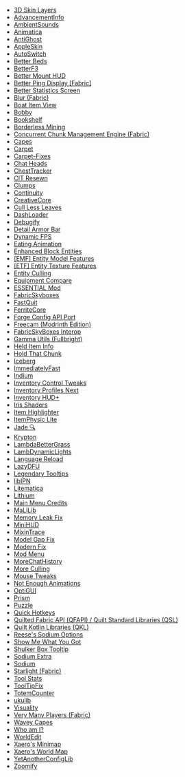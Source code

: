 - <a href="https://modrinth.com/mod/3dskinlayers" target="_blank">3D Skin Layers</a>
- <a href="https://modrinth.com/mod/advancementinfo" target="_blank">AdvancementInfo</a>
- <a href="https://modrinth.com/mod/ambientsounds" target="_blank">AmbientSounds</a>
- <a href="https://modrinth.com/mod/animatica" target="_blank">Animatica</a>
- <a href="https://modrinth.com/mod/antighost" target="_blank">AntiGhost</a>
- <a href="https://modrinth.com/mod/appleskin" target="_blank">AppleSkin</a>
- <a href="https://modrinth.com/mod/autoswitch" target="_blank">AutoSwitch</a>
- <a href="https://modrinth.com/mod/better-beds" target="_blank">Better Beds</a>
- <a href="https://modrinth.com/mod/betterf3" target="_blank">BetterF3</a>
- <a href="https://modrinth.com/mod/better-mount-hud" target="_blank">Better Mount HUD</a>
- <a href="https://modrinth.com/mod/better-ping-display-fabric" target="_blank">Better Ping Display [Fabric]</a>
- <a href="https://modrinth.com/mod/better-stats" target="_blank">Better Statistics Screen</a>
- <a href="https://modrinth.com/mod/blur-fabric" target="_blank">Blur (Fabric)</a>
- <a href="https://modrinth.com/mod/boat-item-view" target="_blank">Boat Item View</a>
- <a href="https://modrinth.com/mod/bobby" target="_blank">Bobby</a>
- <a href="https://modrinth.com/mod/bookshelf-lib" target="_blank">Bookshelf</a>
- <a href="https://modrinth.com/mod/borderless-mining" target="_blank">Borderless Mining</a>
- <a href="https://modrinth.com/mod/c2me-fabric" target="_blank">Concurrent Chunk Management Engine (Fabric)</a>
- <a href="https://modrinth.com/mod/capes" target="_blank">Capes</a>
- <a href="https://modrinth.com/mod/carpet" target="_blank">Carpet</a>
- <a href="https://modrinth.com/mod/carpet-fixes" target="_blank">Carpet-Fixes</a>
- <a href="https://modrinth.com/mod/chat-heads" target="_blank">Chat Heads</a>
- <a href="https://modrinth.com/mod/chest-tracker" target="_blank">ChestTracker</a>
- <a href="https://modrinth.com/mod/cit-resewn" target="_blank">CIT Resewn</a>
- <a href="https://modrinth.com/mod/clumps" target="_blank">Clumps</a>
- <a href="https://modrinth.com/mod/continuity" target="_blank">Continuity</a>
- <a href="https://modrinth.com/mod/creativecore" target="_blank">CreativeCore</a>
- <a href="https://modrinth.com/mod/cull-less-leaves" target="_blank">Cull Less Leaves</a>
- <a href="https://modrinth.com/mod/dashloader" target="_blank">DashLoader</a>
- <a href="https://modrinth.com/mod/debugify" target="_blank">Debugify</a>
- <a href="https://modrinth.com/mod/detail-armor-bar" target="_blank">Detail Armor Bar</a>
- <a href="https://modrinth.com/mod/dynamic-fps" target="_blank">Dynamic FPS</a>
- <a href="https://modrinth.com/mod/eating-animation" target="_blank">Eating Animation</a>
- <a href="https://modrinth.com/mod/ebe" target="_blank">Enhanced Block Entities</a>
- <a href="https://modrinth.com/mod/entity-model-features" target="_blank">[EMF] Entity Model Features</a>
- <a href="https://modrinth.com/mod/entitytexturefeatures" target="_blank">[ETF] Entity Texture Features</a>
- <a href="https://modrinth.com/mod/entityculling" target="_blank">Entity Culling</a>
- <a href="https://modrinth.com/mod/equipment-compare" target="_blank">Equipment Compare</a>
- <a href="https://modrinth.com/mod/essential" target="_blank">ESSENTIAL Mod</a>
- <a href="https://modrinth.com/mod/fabricskyboxes" target="_blank">FabricSkyboxes</a>
- <a href="https://modrinth.com/mod/fastquit" target="_blank">FastQuit</a>
- <a href="https://modrinth.com/mod/ferrite-core" target="_blank">FerriteCore</a>
- <a href="https://modrinth.com/mod/forge-config-api-port" target="_blank">Forge Config API Port</a>
- <a href="https://modrinth.com/mod/freecam" target="_blank">Freecam (Modrinth Edition)</a>
- <a href="https://modrinth.com/mod/fabricskyboxes-interop" target="_blank">FabricSkyBoxes Interop</a>
- <a href="https://modrinth.com/mod/gamma-utils" target="_blank">Gamma Utils (Fullbright)</a>
- <a href="https://modrinth.com/mod/held-item-info" target="_blank">Held Item Info</a>
- <a href="https://modrinth.com/mod/hold-that-chunk" target="_blank">Hold That Chunk</a>
- <a href="https://modrinth.com/mod/iceberg" target="_blank">Iceberg</a>
- <a href="https://modrinth.com/mod/immediatelyfast" target="_blank">ImmediatelyFast</a>
- <a href="https://modrinth.com/mod/indium" target="_blank">Indium</a>
- <a href="https://modrinth.com/mod/inventory-control-tweaks" target="_blank">Inventory Control Tweaks</a>
- <a href="https://modrinth.com/mod/inventory-profiles-next" target="_blank">Inventory Profiles Next</a>
- <a href="https://www.curseforge.com/minecraft/mc-mods/inventory-hud-forge" target="_blank">Inventory HUD+</a>
- <a href="https://modrinth.com/mod/iris" target="_blank">Iris Shaders</a>
- <a href="https://modrinth.com/mod/item-highlighter" target="_blank">Item Highlighter</a>
- <a href="https://modrinth.com/mod/itemphysic-lite" target="_blank">ItemPhysic Lite</a>
- <a href="https://modrinth.com/mod/jade" target="_blank">Jade 🔍</a>
- <a href="https://modrinth.com/mod/krypton" target="_blank">Krypton</a>
- <a href="https://modrinth.com/mod/lambdabettergrass" target="_blank">LambdaBetterGrass</a>
- <a href="https://modrinth.com/mod/lambdynamiclights" target="_blank">LambDynamicLights</a>
- <a href="https://modrinth.com/mod/language-reload" target="_blank">Language Reload</a>
- <a href="https://modrinth.com/mod/lazydfu" target="_blank">LazyDFU</a>
- <a href="https://modrinth.com/mod/legendary-tooltips" target="_blank">Legendary Tooltips</a>
- <a href="https://modrinth.com/mod/libipn" target="_blank">libIPN</a>
- <a href="https://www.curseforge.com/minecraft/mc-mods/litematica" target="_blank">Litematica</a>
- <a href="https://modrinth.com/mod/lithium" target="_blank">Lithium</a>
- <a href="https://modrinth.com/mod/main-menu-credits" target="_blank">Main Menu Credits</a>
- <a href="https://www.curseforge.com/minecraft/mc-mods/malilib" target="_blank">MaLiLib</a>
- <a href="https://modrinth.com/mod/memoryleakfix" target="_blank">Memory Leak Fix</a>
- <a href="https://www.curseforge.com/minecraft/mc-mods/minihud" target="_blank">MiniHUD</a>
- <a href="https://modrinth.com/mod/mixintrace" target="_blank">MixinTrace</a>
- <a href="https://modrinth.com/mod/modelfix" target="_blank">Model Gap Fix</a>
- <a href="https://modrinth.com/mod/modernfix" target="_blank">Modern Fix</a>
- <a href="https://modrinth.com/mod/modmenu" target="_blank">Mod Menu</a>
- <a href="https://modrinth.com/mod/morechathistory" target="_blank">MoreChatHistory</a>
- <a href="https://modrinth.com/mod/moreculling" target="_blank">More Culling</a>
- <a href="https://modrinth.com/mod/mouse-tweaks" target="_blank">Mouse Tweaks</a>
- <a href="https://modrinth.com/mod/not-enough-animations" target="_blank">Not Enough Animations</a>
- <a href="https://modrinth.com/mod/optigui" target="_blank">OptiGUI</a>
- <a href="https://modrinth.com/mod/prism-lib" target="_blank">Prism</a>
- <a href="https://modrinth.com/mod/puzzle" target="_blank">Puzzle</a>
- <a href="https://modrinth.com/mod/quick_hotkeys" target="_blank">Quick Hotkeys</a>
- <a href="https://modrinth.com/mod/qsl" target="_blank">Quilted Fabric API (QFAPI) / Quilt Standard Libraries (QSL)</a>
- <a href="https://modrinth.com/mod/qkl" target="_blank">Quilt Kotlin Libraries (QKL)</a>
- <a href="https://modrinth.com/mod/reeses-sodium-options" target="_blank">Reese's Sodium Options</a>
- <a href="https://modrinth.com/mod/show-me-what-you-got" target="_blank">Show Me What You Got</a>
- <a href="https://modrinth.com/mod/shulkerboxtooltip" target="_blank">Shulker Box Tooltip</a>
- <a href="https://modrinth.com/mod/sodium-extra" target="_blank">Sodium Extra</a>
- <a href="https://modrinth.com/mod/sodium" target="_blank">Sodium</a>
- <a href="https://modrinth.com/mod/starlight" target="_blank">Starlight (Fabric)</a>
- <a href="https://modrinth.com/mod/tool-stats" target="_blank">Tool Stats</a>
- <a href="https://modrinth.com/mod/tooltipfix" target="_blank">ToolTipFix</a>
- <a href="https://modrinth.com/mod/totemcounter" target="_blank">TotemCounter</a>
- <a href="https://modrinth.com/mod/ukulib" target="_blank">ukulib</a>
- <a href="https://modrinth.com/mod/visuality" target="_blank">Visuality</a>
- <a href="https://modrinth.com/mod/vmp-fabric" target="_blank">Very Many Players (Fabric)</a>
- <a href="https://modrinth.com/mod/wavey-capes" target="_blank">Wavey Capes</a>
- <a href="https://modrinth.com/mod/whoami" target="_blank">Who am I?</a>
- <a href="https://www.curseforge.com/minecraft/mc-mods/worldedit" target="_blank">WorldEdit</a>
- <a href="https://modrinth.com/mod/xaeros-minimap" target="_blank">Xaero's Minimap</a>
- <a href="https://modrinth.com/mod/xaeros-world-map" target="_blank">Xaero's World Map</a>
- <a href="https://modrinth.com/mod/yacl" target="_blank">YetAnotherConfigLib</a>
- <a href="https://modrinth.com/mod/zoomify" target="_blank">Zoomify</a>
